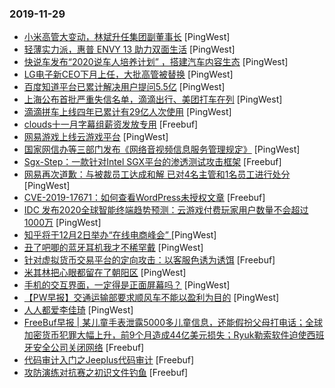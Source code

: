 ### 2019-11-29

* [小米高管大变动，林斌升任集团副董事长](https://www.pingwest.com/w/198893) [PingWest]
* [轻薄实力派，惠普 ENVY 13 助力双面生活](https://www.pingwest.com/v/198204) [PingWest]
* [快说车发布“2020说车人培养计划” ，搭建汽车内容生态](https://www.pingwest.com/w/198882) [PingWest]
* [LG电子新CEO下月上任，大批高管被替换](https://www.pingwest.com/w/198875) [PingWest]
* [百度知道平台已累计解决用户提问5.5亿](https://www.pingwest.com/w/198871) [PingWest]
* [上海公布首批严重失信名单，滴滴出行、美团打车在列](https://www.pingwest.com/w/198868) [PingWest]
* [滴滴拼车上线四年已累计有29亿人次使用](https://www.pingwest.com/w/198864) [PingWest]
* [clouds十一月字幕组薪资发放专用](https://www.freebuf.com/news/221501.html) [Freebuf]
* [网易游戏上线云游戏平台](https://www.pingwest.com/w/198845) [PingWest]
* [国家网信办等三部门发布《网络音视频信息服务管理规定》](https://www.pingwest.com/w/198840) [PingWest]
* [Sgx-Step：一款针对Intel SGX平台的渗透测试攻击框架](https://www.freebuf.com/articles/system/220234.html) [Freebuf]
* [网易再次道歉：与被裁员工达成和解 已对4名主管和1名员工进行处分](https://www.pingwest.com/w/198828) [PingWest]
* [CVE-2019-17671：如何查看WordPress未授权文章](https://www.freebuf.com/vuls/218876.html) [Freebuf]
* [IDC 发布2020全球智能终端趋势预测：云游戏付费玩家用户数量不会超过1000万](https://www.pingwest.com/w/198814) [PingWest]
* [知乎将于12月2日举办“在线电商峰会” ](https://www.pingwest.com/w/198803) [PingWest]
* [丑了吧唧的蓝牙耳机我才不稀罕戴](https://www.pingwest.com/a/198789) [PingWest]
* [针对虚拟货币交易平台的定向攻击：以客服色诱为诱饵](https://www.freebuf.com/articles/system/220176.html) [Freebuf]
* [米其林把心眼都留在了朝阳区](https://www.pingwest.com/a/198776) [PingWest]
* [手机的交互界面，一定得是正面屏幕吗？](https://www.pingwest.com/a/198602) [PingWest]
* [【PW早报】交通运输部要求顺风车不能以盈利为目的](https://www.pingwest.com/w/198769) [PingWest]
* [人人都爱李佳琦](https://www.pingwest.com/a/198728) [PingWest]
* [FreeBuf早报 | 某儿童手表泄露5000多儿童信息，还能假扮父母打电话；全球加密货币犯罪大幅上升，前9个月造成44亿美元损失；Ryuk勒索软件迫使西班牙安全公司关闭网络](https://www.freebuf.com/news/221407.html) [Freebuf]
* [代码审计入门之Jeeplus代码审计](https://www.freebuf.com/articles/web/220066.html) [Freebuf]
* [攻防演练对抗赛之初识文件钓鱼](https://www.freebuf.com/articles/network/219999.html) [Freebuf]
